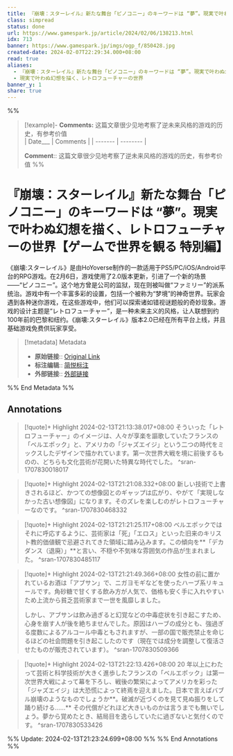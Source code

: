 ```yaml
---
title: 『崩壊：スターレイル』新たな舞台「ピノコニー」のキーワードは “夢”。現実で叶わぬ幻想を描く、レトロフューチャーの世界【ゲームで世界を観る 特別編】
class: simpread
status: done
url: https://www.gamespark.jp/article/2024/02/06/138213.html
idx: 713
banner: https://www.gamespark.jp/imgs/ogp_f/850428.jpg
created-date: 2024-02-07T22:29:34.000+08:00
read: true
aliases:
  - 『崩壊：スターレイル』新たな舞台「ピノコニー」のキーワードは “夢”。現実で叶わぬ幻想を描く、レトロフューチャーの世界【ゲームで世界を観る 特別編】
  - 現実で叶わぬ幻想を描く、レトロフューチャーの世界
banner_y: 1
share: true
---
```


%%
> [!example]- **Comments:** 这篇文章很少见地考察了逆未来风格的游戏的历史，有参考价值    
>  | Date___ | Comments |
> | ------- | -------- |
> 
>  **Comment**:: 这篇文章很少见地考察了逆未来风格的游戏的历史，有参考价值
%%

# 『崩壊：スターレイル』新たな舞台「ピノコニー」のキーワードは “夢”。現実で叶わぬ幻想を描く、レトロフューチャーの世界【ゲームで世界を観る 特別編】

《崩壊:スターレイル》是由HoYoverse制作的一款适用于PS5/PC/iOS/Android平台的RPG游戏。在2月6日，游戏使用了2.0版本更新，引进了一个新的场景——“ピノコニー”。这个地方曾是公司的监狱，现在则被叫做“ファミリー”的派系统治。游戏中有一个丰富多彩的设置，包括一个被称为“梦境”的神奇世界。玩家会遇到各种迷你游戏，在这些游戏中，他们可以探索诸如错视谜题般的奇妙现象。游戏的设计主题是“レトロフューチャー”，是一种未来主义的风格，让人联想到约100年前的巴黎和纽约。《崩壊:スターレイル》版本2.0已经在所有平台上线，并且基础游戏免费供玩家享受。

>[!metadata] Metadata
> - **原始链接**:: [Original Link](https://www.gamespark.jp/article/2024/02/06/138213.html)
> - **标注编辑**:: [简悦标注](<http://localhost:7026/unread/713>)
> - **外部链接**:: [外部链接](https://jolly-paprenjak-b01ad6.netlify.app/)

%% End Metadata %%

## Annotations
> [!quote]+ Highlight 2024-02-13T21:13:38.017+08:00 
> そういった「レトロフューチャー」のイメージは、人々が享楽を謳歌していたフランスの「ベルエポック」と、アメリカの「ジャズエイジ」という二つの時代をミックスしたデザインで描かれています。第一次世界大戦を境に前後するものの、どちらも文化芸術が花開いた特異な時代でした。
> ^sran-1707830018017

> [!quote]+ Highlight 2024-02-13T21:21:08.332+08:00 
> 新しい技術で上書きされるほど、かつての想像図とのギャップは広がり、やがて「実現しなかった古い想像図」になります。そのズレを楽しむのがレトロフューチャーなのです。
> ^sran-1707830468332

> [!quote]+ Highlight 2024-02-13T21:21:25.117+08:00 
> ベルエポックではそれに呼応するように、芸術家は「死」「エロス」といった旧来のキリスト教的価値観で忌避されてきた領域に踏み込みます。この傾向を**「デカダンス（退廃）」**と言い、不穏や不気味な雰囲気の作品が生まれました。
> ^sran-1707830485117

> [!quote]+ Highlight 2024-02-13T21:21:49.366+08:00 
> 女性の前に置かれているお酒は「アブサン」で、ニガヨモギなどを使ったハーブ系リキュールです。角砂糖で甘くする飲み方が人気で、価格も安く手に入れやすいため上流から貧乏芸術家まで一世を風靡しました。
> 
> しかし、アブサンは飲み過ぎると幻覚などの中毒症状を引き起こすため、心身を崩す人が後を絶ちませんでした。原因はハーブの成分とも、強過ぎる度数によるアルコール中毒ともされますが、一部の国で販売禁止を命じるほどの社会問題を引き起こしたのです（現在では成分を調整して復活させたものが販売されています）。
> ^sran-1707830509366

> [!quote]+ Highlight 2024-02-13T21:22:13.426+08:00 
> 20 年以上にわたって芸術と科学技術が大きく進歩したフランスの「ベルエポック」は第一次世界大戦によって幕を下ろし、戦後の繁栄によってアメリカを彩った「ジャズエイジ」は大恐慌によって終焉を迎えました。日本で言えばバブル崩壊のようなものでしょうか**。破滅が近づくのを見て見ぬ振りをして踊り続ける……** その代償がどれほど大きいものかは言うまでも無いでしょう。夢から覚めたとき、結局目を逸らしていたに過ぎないと気付くのです。
> ^sran-1707830533426

%% Update: 2024-02-13T21:23:24.699+08:00 %%
%% End Annotations %%

